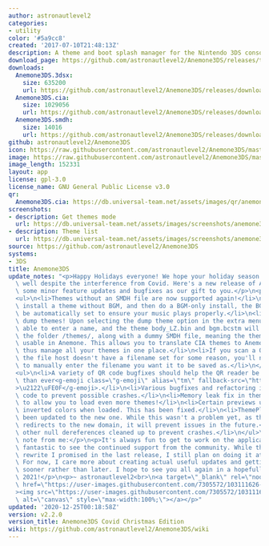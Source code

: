 ```yaml
---
author: astronautlevel2
categories:
- utility
color: '#5a9cc8'
created: '2017-07-10T21:48:13Z'
description: A theme and boot splash manager for the Nintendo 3DS console
download_page: https://github.com/astronautlevel2/Anemone3DS/releases/tag/v2.2.0
downloads:
  Anemone3DS.3dsx:
    size: 635200
    url: https://github.com/astronautlevel2/Anemone3DS/releases/download/v2.2.0/Anemone3DS.3dsx
  Anemone3DS.cia:
    size: 1029056
    url: https://github.com/astronautlevel2/Anemone3DS/releases/download/v2.2.0/Anemone3DS.cia
  Anemone3DS.smdh:
    size: 14016
    url: https://github.com/astronautlevel2/Anemone3DS/releases/download/v2.2.0/Anemone3DS.smdh
github: astronautlevel2/Anemone3DS
icon: https://raw.githubusercontent.com/astronautlevel2/Anemone3DS/master/meta/icon.png
image: https://raw.githubusercontent.com/astronautlevel2/Anemone3DS/master/meta/banner.png
image_length: 152331
layout: app
license: gpl-3.0
license_name: GNU General Public License v3.0
qr:
  Anemone3DS.cia: https://db.universal-team.net/assets/images/qr/anemone3ds.cia.png
screenshots:
- description: Get themes mode
  url: https://db.universal-team.net/assets/images/screenshots/anemone3ds/get-themes-mode.png
- description: Theme list
  url: https://db.universal-team.net/assets/images/screenshots/anemone3ds/theme-list.png
source: https://github.com/astronautlevel2/Anemone3DS
systems:
- 3DS
title: Anemone3DS
update_notes: "<p>Happy Holidays everyone! We hope your holiday season has been going\
  \ well despite the interference from Covid. Here's a new release of Anemone3DS with\
  \ some minor feature updates and bugfixes as our gift to you.</p>\n<p>Features:</p>\n\
  <ul>\n<li>Themes without an SMDH file are now supported again!</li>\n<li>If you\
  \ install a theme without BGM, and then do a BGM-only install, the BGM flag will\
  \ be automatically set to ensure your music plays properly.</li>\n<li>You can now\
  \ dump themes! Upon selecting the dump theme option in the extra menu, you'll be\
  \ able to enter a name, and the theme body_LZ.bin and bgm.bcstm will be stored in\
  \ the folder /themes/, along with a dummy SMDH file, meaning the theme will be immediately\
  \ usable in Anemone. This allows you to translate CIA themes to Anemone themes and\
  \ thus manage all your themes in one place.</li>\n<li>If you scan a QR code and\
  \ the file host doesn't have a filename set for some reason, you'll now be able\
  \ to manually enter the filename you want it to be saved as.</li>\n</ul>\n<p>Bugfixes:</p>\n\
  <ul>\n<li>A variety of QR code bugfixes should help the QR reader be more stable\
  \ than ever<g-emoji class=\"g-emoji\" alias=\"tm\" fallback-src=\"https://github.githubassets.com/images/icons/emoji/unicode/2122.png\"\
  >\u2122\uFE0F</g-emoji>.</li>\n<li>Various bugfixes and refactoring in the networking\
  \ code to prevent possible crashes.</li>\n<li>Memory leak fix in theme loading code\
  \ to allow you to load even more themes!</li>\n<li>Certain previews used to have\
  \ inverted colors when loaded. This has been fixed.</li>\n<li>ThemePlaza url has\
  \ been updated to the new one. While this wasn't a problem yet, as the old domain\
  \ redirects to the new domain, it will prevent issues in the future.</li>\n<li>Various\
  \ other null dereferences cleaned up to prevent crashes.</li>\n</ul>\n<p>As a personal\
  \ note from me:</p>\n<p>It's always fun to get to work on the application and it's\
  \ fantastic to see the continued support from the community. While this isn't the\
  \ rewrite I promised in the last release, I still plan on doing it at some point.\
  \ For now, I care more about creating actual useful updates and getting them out\
  \ sooner rather than later. I hope to see you all again in a hopefully much better\
  \ 2021!</p>\n<p>~ astronautlevel2<br>\n<a target=\"_blank\" rel=\"noopener noreferrer\"\
  \ href=\"https://user-images.githubusercontent.com/7305572/103111626-0366d980-461d-11eb-8704-6b4bbfba88a6.png\"\
  ><img src=\"https://user-images.githubusercontent.com/7305572/103111626-0366d980-461d-11eb-8704-6b4bbfba88a6.png\"\
  \ alt=\"canvas\" style=\"max-width:100%;\"></a></p>"
updated: '2020-12-25T00:18:58Z'
version: v2.2.0
version_title: Anemone3DS Covid Christmas Edition
wiki: https://github.com/astronautlevel2/Anemone3DS/wiki
---
```

